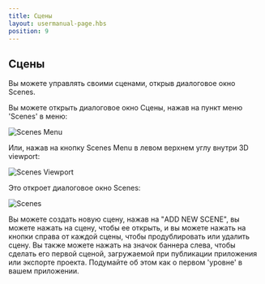 ```yaml
---
title: Сцены
layout: usermanual-page.hbs
position: 9
---
```


## Сцены

Вы можете управлять своими сценами, открыв диалоговое окно Scenes.

Вы можете открыть диалоговое окно Сцены, нажав на пункт меню 'Scenes' в меню:

![Scenes Menu][1]

Или, нажав на кнопку Scenes Menu в левом верхнем углу внутри 3D viewport:

![Scenes Viewport][2]

Это откроет диалоговое окно Scenes:

![Scenes][3]

Вы можете создать новую сцену, нажав на "ADD NEW SCENE", вы можете нажать на сцену, чтобы ее открыть, и вы можете нажать на кнопки справа от каждой сцены, чтобы продублировать или удалить сцену. Вы также можете нажать на значок баннера слева, чтобы сделать его первой сценой, загружаемой при публикации приложения или экспорте проекта. Подумайте об этом как о первом 'уровне' в вашем приложении.

[1]: /images/user-manual/editor/scenes-menu.jpg
[2]: /images/user-manual/editor/scenes-viewport.jpg
[3]: /images/user-manual/editor/scenes.jpg
